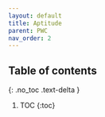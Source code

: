 ```yaml
---
layout: default
title: Aptitude
parent: PWC
nav_order: 2
---
```

## Table of contents
{: .no_toc .text-delta }

1. TOC
{:toc}


